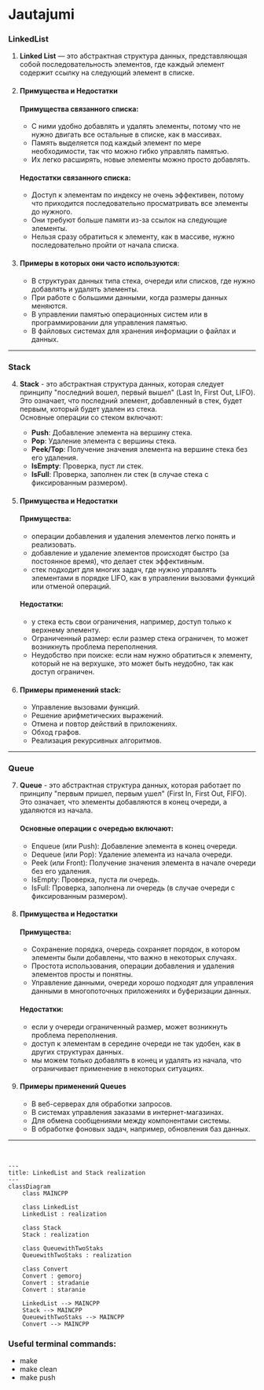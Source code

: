 # Jautajumi

### LinkedList
1. **Linked List** — это абстрактная структура данных, представляющая собой последовательность элементов, где каждый элемент содержит ссылку на следующий элемент в списке. 

2. #### Примущества и Недостатки
    #### Примущества связанного списка:
    - С ними удобно добавлять и удалять элементы, потому что не нужно двигать все остальные в списке, как в массивах.
    - Память выделяется под каждый элемент по мере необходимости, так что можно гибко управлять памятью.
    - Их легко расширять, новые элементы можно просто добавлять.
    
   #### Недостатки связанного списка:
    - Доступ к элементам по индексу не очень эффективен, потому что приходится последовательно просматривать все элементы до нужного.
    - Они требуют больше памяти из-за ссылок на следующие элементы.
    - Нельзя сразу обратиться к элементу, как в массиве, нужно последовательно пройти от начала списка.

3. #### Примеры в которых они часто используются:
    - В структурах данных типа стека, очереди или списков, где нужно добавлять и удалять элементы.
    - При работе с большими данными, когда размеры данных меняются.
    - В управлении памятью операционных систем или в программировании для управления памятью.
    - В файловых системах для хранения информации о файлах и данных.
---

### Stack
4. **Stack** - это абстрактная структура данных, которая следует принципу "последний вошел, первый вышел" (Last In, First Out, LIFO). Это означает, что последний элемент, добавленный в стек, будет первым, который будет удален из стека.<br>
Основные операции со стеком включают:
    - **Push**: Добавление элемента на вершину стека.
    - **Pop**: Удаление элемента с вершины стека.
    - **Peek/Top**: Получение значения элемента на вершине стека без его удаления.
    - **IsEmpty**: Проверка, пуст ли стек.
    - **IsFull**: Проверка, заполнен ли стек (в случае стека с фиксированным размером).

5. #### Примущества и Недостатки
    #### Примущества:
    - операции добавления и удаления элементов легко понять и реализовать.
    - добавление и удаление элементов происходят быстро (за постоянное время), что делает стек эффективным.
    - стек подходит для многих задач, где нужно управлять элементами в порядке LIFO, как в управлении вызовами функций или отменой операций.

   #### Недостатки:
    - у стека есть свои ограничения, например, доступ только к верхнему элементу.
    - Ограниченный размер: если размер стека ограничен, то может возникнуть проблема переполнения.
    - Неудобство при поиске: если нам нужно обратиться к элементу, который не на верхушке, это может быть неудобно, так как доступ ограничен.
6. #### Примеры применений stack:
    - Управление вызовами функций.
    - Решение арифметических выражений.
    - Отмена и повтор действий в приложениях.
    - Обход графов.
    - Реализация рекурсивных алгоритмов.
---
### Queue
7. **Queue** - это абстрактная структура данных, которая работает по принципу "первым пришел, первым ушел" (First In, First Out, FIFO). Это означает, что элементы добавляются в конец очереди, а удаляются из начала.
    #### Основные операции с очередью включают:

    - Enqueue (или Push): Добавление элемента в конец очереди.
    - Dequeue (или Pop): Удаление элемента из начала очереди.
    - Peek (или Front): Получение значения элемента в начале очереди без его удаления.
    - IsEmpty: Проверка, пуста ли очередь.
    - IsFull: Проверка, заполнена ли очередь (в случае очереди с фиксированным размером).

8.  #### Примущества и Недостатки

    #### Примущества:
    - Сохранение порядка, очередь сохраняет порядок, в котором элементы были добавлены, что важно в некоторых случаях.
    - Простота использования, операции добавления и удаления элементов просты и понятны.
    - Управление данными, очереди хорошо подходят для управления данными в многопоточных приложениях и буферизации данных.

    #### Недостатки:
    - если у очереди ограниченный размер, может возникнуть проблема переполнения.
    - доступ к элементам в середине очереди не так удобен, как в других структурах данных.
    - мы можем только добавлять в конец и удалять из начала, что ограничивает применение в некоторых ситуациях.

9. #### Примеры применений Queues

    - В веб-серверах для обработки запросов.
    - В системах управления заказами в интернет-магазинах.
    - Для обмена сообщениями между компонентами системы.
    - В обработке фоновых задач, например, обновления баз данных.
--- 
<br>

```mermaid
---
title: LinkedList and Stack realization
---
classDiagram
    class MAINCPP

    class LinkedList
    LinkedList : realization

    class Stack
    Stack : realization

    class QueuewithTwoStaks
    QueuewithTwoStaks : realization

    class Convert
    Convert : gemoroj
    Convert : stradanie
    Convert : staranie

    LinkedList --> MAINCPP
    Stack --> MAINCPP
    QueuewithTwoStaks --> MAINCPP
    Convert --> MAINCPP

```

### Useful terminal commands:
- make
- make clean
- make push
